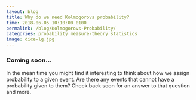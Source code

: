 ```yaml
---
layout: blog
title: Why do we need Kolmogorovs probability?
time: 2018-06-05 10:10:00 0100
permalink: /blog/Kolmogorovs-Probability/
categories: probability measure-theory statistics
image: dice-lg.jpg
---
```


### Coming soon...

In the mean time you might find it interesting to think about how we assign probability to a given event. Are there any events that cannot have a probability given to them? Check back soon for an answer to that question and more.
